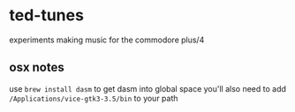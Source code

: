 # ted-tunes
experiments making music for the commodore plus/4

## osx notes
use `brew install dasm` to get dasm into global space
you'll also need to add `/Applications/vice-gtk3-3.5/bin` to your path
